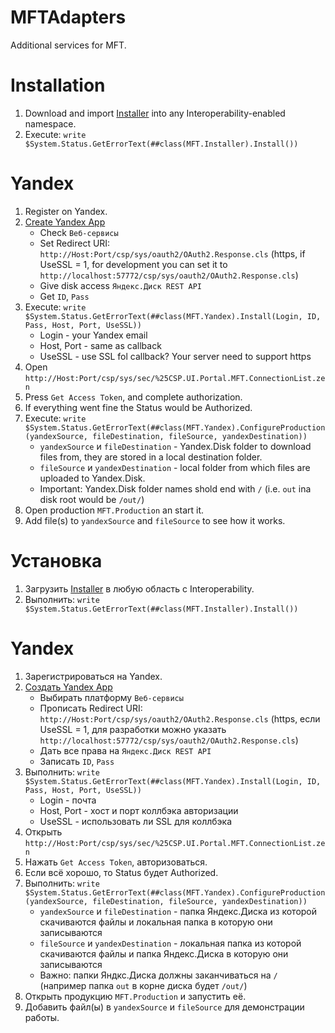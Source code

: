# MFTAdapters

Additional services for MFT.

# Installation

1. Download and import [Installer](https://raw.githubusercontent.com/intersystems-ru/MFTAdapters/master/MFT/Installer.cls) into any Interoperability-enabled namespace.
2. Execute: `write $System.Status.GetErrorText(##class(MFT.Installer).Install())`

# Yandex

1. Register on Yandex.
2. [Create Yandex App](https://oauth.yandex.ru/client/new)
    - Check `Веб-сервисы`
    - Set Redirect URI: `http://Host:Port/csp/sys/oauth2/OAuth2.Response.cls` (https, if UseSSL = 1, for development you can set it to `http://localhost:57772/csp/sys/oauth2/OAuth2.Response.cls`)
    - Give disk access `Яндекс.Диск REST API`
    - Get `ID`, `Pass`
3. Execute: `write $System.Status.GetErrorText(##class(MFT.Yandex).Install(Login, ID, Pass, Host, Port, UseSSL))`
    - Login - your Yandex email
    - Host, Port - same as callback
    - UseSSL - use SSL fol callback? Your server need to support https
4. Open `http://Host:Port/csp/sys/sec/%25CSP.UI.Portal.MFT.ConnectionList.zen`
5. Press `Get Access Token`, and complete authorization.
6. If everything went fine the Status would be Authorized.
7. Execute: `write $System.Status.GetErrorText(##class(MFT.Yandex).ConfigureProduction(yandexSource, fileDestination, fileSource, yandexDestination))`
    - `yandexSource` и `fileDestination` - Yandex.Disk folder to download files from, they are stored in a local destination folder.
    - `fileSource` и `yandexDestination` - local folder from which files are uploaded to Yandex.Disk.
    - Important: Yandex.Disk folder names shold end with `/` (i.e. `out` ina  disk root would be `/out/`)
8. Open production `MFT.Production` an start it. 
9. Add file(s) to `yandexSource` and `fileSource` to see how it works.


# Установка

1. Загрузить [Installer](https://raw.githubusercontent.com/intersystems-ru/MFTAdapters/master/MFT/Installer.cls) в любую область с Interoperability.
2. Выполнить: `write $System.Status.GetErrorText(##class(MFT.Installer).Install())`

# Yandex

1. Зарегистрироваться на Yandex.
2. [Создать Yandex App](https://oauth.yandex.ru/client/new)
    - Выбирать платформу `Веб-сервисы`
    - Прописать Redirect URI: `http://Host:Port/csp/sys/oauth2/OAuth2.Response.cls` (https, если UseSSL = 1, для разработки можно указать  `http://localhost:57772/csp/sys/oauth2/OAuth2.Response.cls`)
    - Дать все права на `Яндекс.Диск REST API`
    - Записать `ID`, `Pass`
3. Выполнить: `write $System.Status.GetErrorText(##class(MFT.Yandex).Install(Login, ID, Pass, Host, Port, UseSSL))`
    - Login - почта
    - Host, Port - хост и порт коллбэка авторизации
    - UseSSL - использовать ли SSL для коллбэка
4. Открыть `http://Host:Port/csp/sys/sec/%25CSP.UI.Portal.MFT.ConnectionList.zen`
5. Нажать `Get Access Token`, авторизоваться.
6. Если всё хорошо, то Status будет Authorized.
7. Выполнить: `write $System.Status.GetErrorText(##class(MFT.Yandex).ConfigureProduction(yandexSource, fileDestination, fileSource, yandexDestination))`
    - `yandexSource` и `fileDestination` - папка Яндекс.Диска из которой скачиваются файлы и локальная папка в которую они записываются  
    - `fileSource` и `yandexDestination` - локальная папка из которой скачиваются файлы и папка Яндекс.Диска в которую они записываются 
    - Важно: папки Яндкс.Диска должны заканчиваться на `/` (например папка `out` в корне диска будет `/out/`)
8. Открыть продукцию `MFT.Production` и запустить её. 
9. Добавить файл(ы) в `yandexSource` и `fileSource` для демонстрации работы.
